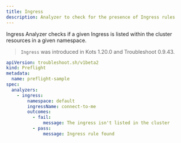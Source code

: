 ```yaml
---
title: Ingress
description: Analyzer to check for the presence of Ingress rules
---
```


Ingress Analyzer checks if a given Ingress is listed within the cluster resources in a given namespace.

> `Ingress` was introduced in Kots 1.20.0 and Troubleshoot 0.9.43.


```yaml
apiVersion: troubleshoot.sh/v1beta2
kind: Preflight
metadata:
  name: preflight-sample
spec:
  analyzers:
    - ingress:
        namespace: default
        ingressName: connect-to-me
        outcomes:
          - fail:
              message: The ingress isn't listed in the cluster
          - pass:
              message: Ingress rule found
```
